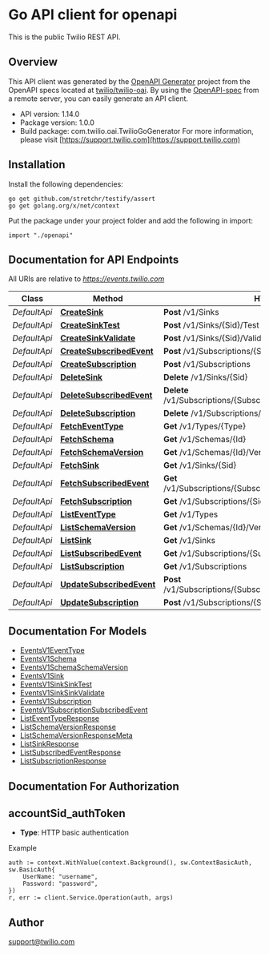# Go API client for openapi

This is the public Twilio REST API.

## Overview
This API client was generated by the [OpenAPI Generator](https://openapi-generator.tech) project from the OpenAPI specs located at [twilio/twilio-oai](https://github.com/twilio/twilio-oai/tree/main/spec).  By using the [OpenAPI-spec](https://www.openapis.org/) from a remote server, you can easily generate an API client.

- API version: 1.14.0
- Package version: 1.0.0
- Build package: com.twilio.oai.TwilioGoGenerator
For more information, please visit [https://support.twilio.com](https://support.twilio.com)

## Installation

Install the following dependencies:

```shell
go get github.com/stretchr/testify/assert
go get golang.org/x/net/context
```

Put the package under your project folder and add the following in import:

```golang
import "./openapi"
```

## Documentation for API Endpoints

All URIs are relative to *https://events.twilio.com*

Class | Method | HTTP request | Description
------------ | ------------- | ------------- | -------------
*DefaultApi* | [**CreateSink**](docs/DefaultApi.md#createsink) | **Post** /v1/Sinks | 
*DefaultApi* | [**CreateSinkTest**](docs/DefaultApi.md#createsinktest) | **Post** /v1/Sinks/{Sid}/Test | 
*DefaultApi* | [**CreateSinkValidate**](docs/DefaultApi.md#createsinkvalidate) | **Post** /v1/Sinks/{Sid}/Validate | 
*DefaultApi* | [**CreateSubscribedEvent**](docs/DefaultApi.md#createsubscribedevent) | **Post** /v1/Subscriptions/{SubscriptionSid}/SubscribedEvents | 
*DefaultApi* | [**CreateSubscription**](docs/DefaultApi.md#createsubscription) | **Post** /v1/Subscriptions | 
*DefaultApi* | [**DeleteSink**](docs/DefaultApi.md#deletesink) | **Delete** /v1/Sinks/{Sid} | 
*DefaultApi* | [**DeleteSubscribedEvent**](docs/DefaultApi.md#deletesubscribedevent) | **Delete** /v1/Subscriptions/{SubscriptionSid}/SubscribedEvents/{Type} | 
*DefaultApi* | [**DeleteSubscription**](docs/DefaultApi.md#deletesubscription) | **Delete** /v1/Subscriptions/{Sid} | 
*DefaultApi* | [**FetchEventType**](docs/DefaultApi.md#fetcheventtype) | **Get** /v1/Types/{Type} | 
*DefaultApi* | [**FetchSchema**](docs/DefaultApi.md#fetchschema) | **Get** /v1/Schemas/{Id} | 
*DefaultApi* | [**FetchSchemaVersion**](docs/DefaultApi.md#fetchschemaversion) | **Get** /v1/Schemas/{Id}/Versions/{SchemaVersion} | 
*DefaultApi* | [**FetchSink**](docs/DefaultApi.md#fetchsink) | **Get** /v1/Sinks/{Sid} | 
*DefaultApi* | [**FetchSubscribedEvent**](docs/DefaultApi.md#fetchsubscribedevent) | **Get** /v1/Subscriptions/{SubscriptionSid}/SubscribedEvents/{Type} | 
*DefaultApi* | [**FetchSubscription**](docs/DefaultApi.md#fetchsubscription) | **Get** /v1/Subscriptions/{Sid} | 
*DefaultApi* | [**ListEventType**](docs/DefaultApi.md#listeventtype) | **Get** /v1/Types | 
*DefaultApi* | [**ListSchemaVersion**](docs/DefaultApi.md#listschemaversion) | **Get** /v1/Schemas/{Id}/Versions | 
*DefaultApi* | [**ListSink**](docs/DefaultApi.md#listsink) | **Get** /v1/Sinks | 
*DefaultApi* | [**ListSubscribedEvent**](docs/DefaultApi.md#listsubscribedevent) | **Get** /v1/Subscriptions/{SubscriptionSid}/SubscribedEvents | 
*DefaultApi* | [**ListSubscription**](docs/DefaultApi.md#listsubscription) | **Get** /v1/Subscriptions | 
*DefaultApi* | [**UpdateSubscribedEvent**](docs/DefaultApi.md#updatesubscribedevent) | **Post** /v1/Subscriptions/{SubscriptionSid}/SubscribedEvents/{Type} | 
*DefaultApi* | [**UpdateSubscription**](docs/DefaultApi.md#updatesubscription) | **Post** /v1/Subscriptions/{Sid} | 


## Documentation For Models

 - [EventsV1EventType](docs/EventsV1EventType.md)
 - [EventsV1Schema](docs/EventsV1Schema.md)
 - [EventsV1SchemaSchemaVersion](docs/EventsV1SchemaSchemaVersion.md)
 - [EventsV1Sink](docs/EventsV1Sink.md)
 - [EventsV1SinkSinkTest](docs/EventsV1SinkSinkTest.md)
 - [EventsV1SinkSinkValidate](docs/EventsV1SinkSinkValidate.md)
 - [EventsV1Subscription](docs/EventsV1Subscription.md)
 - [EventsV1SubscriptionSubscribedEvent](docs/EventsV1SubscriptionSubscribedEvent.md)
 - [ListEventTypeResponse](docs/ListEventTypeResponse.md)
 - [ListSchemaVersionResponse](docs/ListSchemaVersionResponse.md)
 - [ListSchemaVersionResponseMeta](docs/ListSchemaVersionResponseMeta.md)
 - [ListSinkResponse](docs/ListSinkResponse.md)
 - [ListSubscribedEventResponse](docs/ListSubscribedEventResponse.md)
 - [ListSubscriptionResponse](docs/ListSubscriptionResponse.md)


## Documentation For Authorization



## accountSid_authToken

- **Type**: HTTP basic authentication

Example

```golang
auth := context.WithValue(context.Background(), sw.ContextBasicAuth, sw.BasicAuth{
    UserName: "username",
    Password: "password",
})
r, err := client.Service.Operation(auth, args)
```


## Author

support@twilio.com

